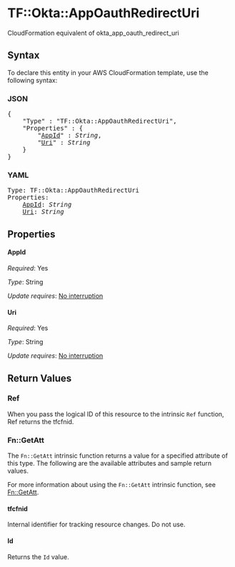 # TF::Okta::AppOauthRedirectUri

CloudFormation equivalent of okta_app_oauth_redirect_uri

## Syntax

To declare this entity in your AWS CloudFormation template, use the following syntax:

### JSON

<pre>
{
    "Type" : "TF::Okta::AppOauthRedirectUri",
    "Properties" : {
        "<a href="#appid" title="AppId">AppId</a>" : <i>String</i>,
        "<a href="#uri" title="Uri">Uri</a>" : <i>String</i>
    }
}
</pre>

### YAML

<pre>
Type: TF::Okta::AppOauthRedirectUri
Properties:
    <a href="#appid" title="AppId">AppId</a>: <i>String</i>
    <a href="#uri" title="Uri">Uri</a>: <i>String</i>
</pre>

## Properties

#### AppId

_Required_: Yes

_Type_: String

_Update requires_: [No interruption](https://docs.aws.amazon.com/AWSCloudFormation/latest/UserGuide/using-cfn-updating-stacks-update-behaviors.html#update-no-interrupt)

#### Uri

_Required_: Yes

_Type_: String

_Update requires_: [No interruption](https://docs.aws.amazon.com/AWSCloudFormation/latest/UserGuide/using-cfn-updating-stacks-update-behaviors.html#update-no-interrupt)

## Return Values

### Ref

When you pass the logical ID of this resource to the intrinsic `Ref` function, Ref returns the tfcfnid.

### Fn::GetAtt

The `Fn::GetAtt` intrinsic function returns a value for a specified attribute of this type. The following are the available attributes and sample return values.

For more information about using the `Fn::GetAtt` intrinsic function, see [Fn::GetAtt](https://docs.aws.amazon.com/AWSCloudFormation/latest/UserGuide/intrinsic-function-reference-getatt.html).

#### tfcfnid

Internal identifier for tracking resource changes. Do not use.

#### Id

Returns the <code>Id</code> value.

